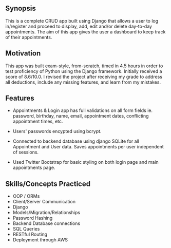 ## Synopsis
This is a complete CRUD app built using Django that allows a user to log in/register and proceed to display, add, edit and/or delete day-to-day appointments. The aim of this app gives the user a dashboard to keep track of their appointments.

## Motivation
This app was built exam-style, from-scratch, timed in 4.5 hours in order to test proficiency of Python using the Django framework. Initially received a score of 8.6/10.0. I revised the project after receiving my grade to address all deductions, include any missing features, and learn from my mistakes.

## Features
- Appointments & Login app has full validations on all form fields ie. password, birthday, name, email, appointment dates, conflicting appointment times, etc.

- Users' passwords encypted using bcrypt.

- Connected to backend database using django SQLite for all Appointment and User data. Saves appointments per user independent of sessions.

- Used Twitter Bootstrap for basic styling on both login page and main appointments page.

## Skills/Concepts Practiced
- OOP / ORMs
- Client/Server Communication
- Django
- Models/Migration/Relationships
- Password Hashing
- Backend Database connections
- SQL Queries
- RESTful Routing
- Deployment through AWS
